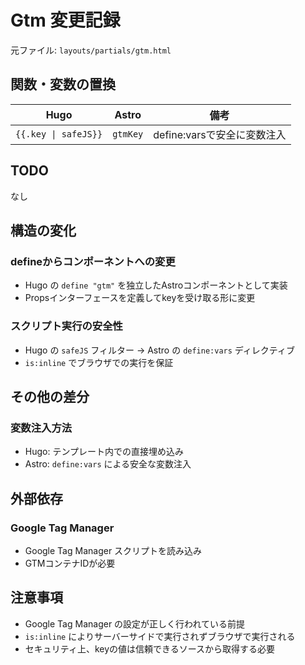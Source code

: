 # Gtm 変更記録

元ファイル: `layouts/partials/gtm.html`

## 関数・変数の置換

| Hugo | Astro | 備考 |
| ---- | ----- | ---- |
| `{{.key \| safeJS}}` | `gtmKey` | define:varsで安全に変数注入 |

## TODO

なし

## 構造の変化

### defineからコンポーネントへの変更

- Hugo の `define "gtm"` を独立したAstroコンポーネントとして実装
- Propsインターフェースを定義してkeyを受け取る形に変更

### スクリプト実行の安全性

- Hugo の `safeJS` フィルター → Astro の `define:vars` ディレクティブ
- `is:inline` でブラウザでの実行を保証

## その他の差分

### 変数注入方法

- Hugo: テンプレート内での直接埋め込み
- Astro: `define:vars` による安全な変数注入

## 外部依存

### Google Tag Manager

- Google Tag Manager スクリプトを読み込み
- GTMコンテナIDが必要

## 注意事項

- Google Tag Manager の設定が正しく行われている前提
- `is:inline` によりサーバーサイドで実行されずブラウザで実行される
- セキュリティ上、keyの値は信頼できるソースから取得する必要